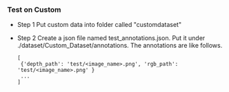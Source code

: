 ### Test on Custom

- Step 1
  Put custom data into folder called "customdataset"

- Step 2
  Create a json file named test_annotations.json. Put it under ./dataset/Custom_Dataset/annotations.
  The annotations are like follows.
  ```
  [
   {'depth_path': 'test/<image_name>.png', 'rgb_path': 'test/<image_name>.png' }
   ...
  ]
```
